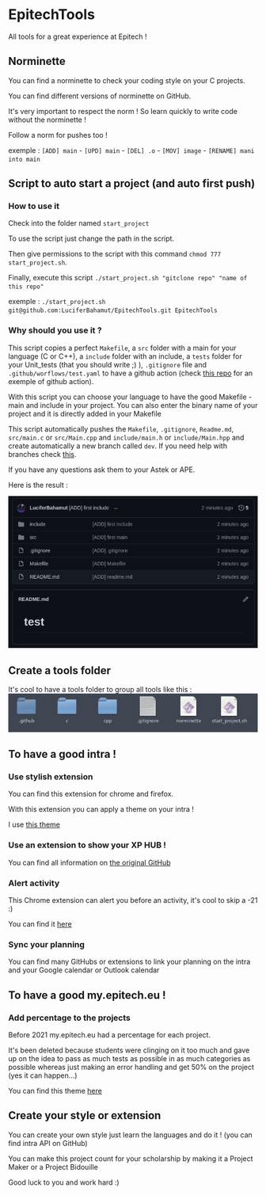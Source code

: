 # EpitechTools
All tools for a great experience at Epitech !

## Norminette

You can find a norminette to check your coding style on your C projects.

You can find different versions of norminette on GitHub.

It's very important to respect the norm ! So learn quickly to write code without the norminette !

Follow a norm for pushes too !

exemple : `[ADD] main` - `[UPD] main` - `[DEL] .o` - `[MOV] image` - `[RENAME] mani into main`

## Script to auto start a project (and auto first push)

### How to use it

Check into the folder named `start_project`

To use the script just change the path in the script.

Then give permissions to the script with this command `chmod 777 start_project.sh`.

Finally, execute this script `./start_project.sh "gitclone repo" "name of this repo"`

exemple : `./start_project.sh git@github.com:LuciferBahamut/EpitechTools.git EpitechTools`

### Why should you use it ?

This script copies a perfect `Makefile`, a `src` folder with a main for your language (C or C++), a `include` folder with an include, a `tests` folder for your Unit_tests (that you should write ;) ), `.gitignore` file and `.github/worflows/test.yaml` to have a github action (check [this repo](https://github.com/LuciferBahamut/workshop-ga-LuciferBahamut) for an exemple of github action).

With this script you can choose your language to have the good Makefile - main and include in your project. You can also enter the binary name of your project and it is directly added in your Makefile

This script automatically pushes the `Makefile`, `.gitignore`, `Readme.md`, `src/main.c` or `src/Main.cpp` and `include/main.h` or `include/Main.hpp` and create automatically a new branch called `dev`. If you need help with branches check [this](https://riptutorial.com/git/example/1633/creating-and-checking-out-new-branches).

If you have any questions ask them to your Astek or APE.

Here is the result :

![result](img/result.png)

## Create a tools folder

It's cool to have a tools folder to group all tools like this :
![toolsfolder](img/toolsfolder.png)

## To have a good intra !

### Use stylish extension

You can find this extension for chrome and firefox.

With this extension you can apply a theme on your intra !

I use [this theme](https://userstyles.org/styles/136022/epitech-flat-intranet)

### Use an extension to show your XP HUB !

You can find all information on [the original GitHub](https://github.com/NialaH/intraxphub_chrome)

### Alert activity

This Chrome extension can alert you before an activity, it's cool to skip a -21 :)

You can find it [here](https://chrome.google.com/webstore/detail/epitech-manager/jekeepplfbimflieidnckjigmmnjaadm?hl=fr)

### Sync your planning

You can find many GitHubs or extensions to link your planning on the intra and your Google calendar or Outlook calendar

## To have a good my.epitech.eu !

### Add percentage to the projects

Before 2021 my.epitech.eu had a percentage for each project. 

It's been deleted because students were clinging on it too much and gave up on the idea to pass as much tests as possible in as much categories as possible whereas just making an error handling and get 50% on the project (yes it can happen...)

You can find this theme [here](https://github.com/alwyn974/MyEpitechExt)

## Create your style or extension

You can create your own style just learn the languages and do it ! (you can find intra API on GitHub)

You can make this project count for your scholarship by making it a Project Maker or a Project Bidouille



Good luck to you and work hard :)
